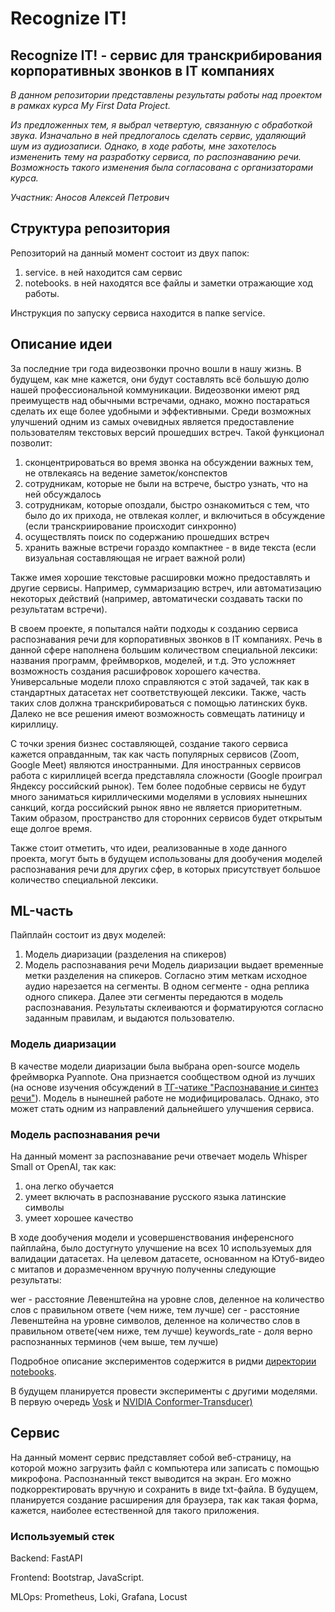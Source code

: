 # Recognize IT!
## Recognize IT! - сервис для транскрибирования корпоративных звонков в IT компаниях 

*В данном репозитории представлены результаты работы над проектом в рамках курса My First Data Project.*

*Из предложенных тем, я выбрал четвертую, связанную с обработкой звука. Изначально в ней предлогалось сделать сервис, удаляющий шум из аудиозаписи. Однако, в ходе работы, мне захотелось измененить тему на разработку сервиса, по распознаванию речи. Возможность такого изменения была согласована с организаторами курса.*

*Участник: Аносов Алексей Петрович*

## Структура репозитория
Репозиторий на данный момент состоит из двух папок:

1. service. в ней находится сам сервис
2. notebooks. в ней находятся все файлы и заметки отражающие ход работы.

Инструкция по запуску сервиса находится в папке service.


## Описание идеи
За последние три года видеозвонки прочно вошли в нашу жизнь. В будущем, как мне кажется, они будут составлять всё большую долю нашей профессиональной коммуникации. Видеозвонки имеют ряд преимуществ над обычными встречами, однако, можно постараться сделать их еще более удобными и эффективными. Среди возможных улучшений одним из самых очевидных является предоставление пользователям текстовых версий прошедших встреч. Такой функционал позволит:
1. сконцентрироваться во время звонка на обсуждении важных тем, не отвлекаясь на ведение заметок/конспектов
2. сотрудникам, которые не были на встрече, быстро узнать, что на ней обсуждалось
3. сотрудникам, которые опоздали, быстро ознакомиться с тем, что было до их прихода, не отвлекая коллег, и включиться в обсуждение (если транскриирование происходит синхронно)
4. осуществлять поиск по содержанию прошедших встреч
5. хранить важные встречи гораздо компактнее - в виде текста (если визуальная составляющая не играет важной роли)

Также имея хорошие текстовые расшировки можно предоставлять и другие сервисы. Например, суммаризацию встреч, или автоматизацию некоторых действий (например, автоматически создавать таски по результатам встречи).

В своем проекте, я попытался найти подходы к созданию сервиса распознавания речи для корпоративных звонков в IT компаниях.
Речь в данной сфере наполнена большим количеством специальной лексики: названия программ, фреймворков, моделей, и т.д. Это усложняет возможность создания расшифровок хорошего качества. Универсальные модели плохо справляются с этой задачей, так как в стандартных датасетах нет соответствующей лексики. Также, часть таких слов должна транскрибироваться с помощью латинских букв. Далеко не все решения имеют возможность совмещать латиницу и кириллицу.

С точки зрения бизнес составляющей, создание такого сервиса кажется оправданным, так как часть популярных сервисов (Zoom, Google Meet) являются иностранными. Для иностранных сервисов работа с кириллицей всегда представляла сложности (Google проиграл Яндексу российский рынок). Тем более подобные сервисы не будут много заниматься кириллическими моделями в условиях нынешних санкций, когда российский рынок явно не является приоритетным. Таким образом, пространство для сторонних сервисов будет открытым еще долгое время. 

Также стоит отметить, что идеи, реализованные в ходе данного проекта, могут быть в будущем использованы для дообучения моделей распознавания речи для других сфер, в которых присутствует большое количество специальной лексики.

## ML-часть

Пайплайн состоит из двух моделей:
1. Модель диаризации (разделения на спикеров)
2. Модель распознавания речи
Модель диаризации выдает временные метки разделения на спикеров. Согласно этим меткам исходное аудио нарезается на сегменты. В одном сегменте - одна реплика одного спикера. Далее эти сегменты передаются в модель распознавания. Результаты склеиваются и форматируются согласно заданным правилам, и выдаются пользователю.

### Модель диаризации
В качестве модели диаризации была выбрана open-source модель фреймворка Pyannote. Она признается сообществом одной из лучших (на основе изучения обсуждений в [ТГ-чатике "Распознавание и синтез речи"](https://t.me/speech_recognition_ru)). Модель в нынешней работе не модифицировалась. Однако, это может стать одним из направлений дальнейшего улучшения сервиса.

### Модель распознавания речи
На данный момент за распознавание речи отвечает модель Whisper Small от OpenAI, так как: 
1. она легко обучается 
2. умеет включать в распознавание русского языка латинские символы
3. умеет хорошее качество

В ходе дообучения модели и усовершенствования инференсного пайплайна, было достугнуто улучшение на всех 10 используемых для валидации датасетах. На целевом датасете, основанном на Ютуб-видео с митапов и доразмеченном вручную полученны следующие результаты:

wer -  расстояние Левенштейна на уровне слов, деленное на количество слов с правильном ответе (чем ниже, тем лучше)
сer -  расстояние Левенштейна на уровне символов, деленное на количество слов в правильном ответе(чем ниже, тем лучше)
keywords_rate - доля верно распознанных терминов (чем выше, тем лучше)

Подробное описание экспериментов содержится в ридми [директории notebooks](https://github.com/alexej-anosov/mfdp/tree/main/notebooks).

В будущем планируется провести эксперименты с другими моделями. В первую очередь [Vosk](https://alphacephei.com/vosk/models) и [NVIDIA Conformer-Transducer)](https://huggingface.co/nvidia/stt_ru_conformer_transducer_large)


## Сервис
На данный момент сервис представляет собой веб-страницу, на которой можно загрузить файл с компьютера или записать с помощью микрофона.
Распознанный текст выводится на экран. Его можно подкорректировать вручную и сохранить в виде txt-файла.
В будущем, планируется создание расширения для браузера, так как такая форма, кажется, наиболее естественной для такого приложения.

### Используемый стек
Backend: FastAPI

Frontend: Bootstrap, JavaScript.

MLOps: Prometheus, Loki, Grafana, Locust

